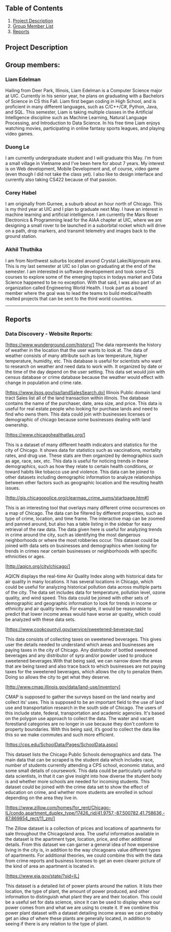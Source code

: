 ## Table of Contents
1. [Project Description](https://github.com/ledelma2/Blue-Line/blob/master/README.md#project-description)
2. [Group Member List](https://github.com/ledelma2/Blue-Line/blob/master/README.md#group-members)
3. [Reports](https://github.com/ledelma2/Blue-Line/blob/master/README.md#reports)


## Project Description



## Group members: 

###  Liam Edelman
Hailing from Deer Park, Illinois, Liam Edelman is a Computer Science major at UIC. Currently in his senior year, he plans on graduating with a Bachelors of Science in CS this Fall. Liam first began coding in High School, and is proficient in many different languages, such as C/C++/C#, Python, Java, and SQL. This semester, Liam is taking multiple classes in the Artificial Intelligence discipline such as Machine Learning, Natural Language Processing, and Introduction to Data Science. In his free time Liam enjoys watching movies, participating in online fantasy sports leagues, and playing video games. 

###  Duong Le
I am currently undergraduate student and I will graduate this May. I'm from a small village in Vietname and I've been here for about 7 years. My interest is on Web development, Mobile Development and, of course, video game (even though I did not take the class yet). I also like to design interface and currently also taking CS422 because of that passion.
      
### Corey Habel
I am originally from Gurnee, a suburb about an hour north of Chicago. This is my third year at UIC and I plan to graduate next May. I have an interest in machine learning and artificial intelligence. I am currently the Mars Rover Electronics & Programming lead for the AIAA chapter at UIC, where we are designing a small rover to be launched in a suborbital rocket which will drive on a path, drop markers, and transmit telemetry and images back to the ground station.
    
### Akhil Thuthika
I am from Northwest suburbs located around Crystal Lake/Algonquin area. This is my last semester at UIC so I plan on graduating at the end of the semester. I am interested in software developement and took some CS courses to explore some of the emerging topics in todays market and Data Science happened to be no exception. With that said, I was also part of an organization called Engineering World Health. I took part as a board member where the goal was to lead the teams to build medical/health realted projects that can be sent to the third world countries.

---

## Reports

### Data Discovery - Website Reports:

[https://www.wunderground.com/history/]
The data represents the history of weather in the location that the user wants to look at. The data of weather consists of many attribute such as low temperature, higher temperature, humidity, etc. This database is useful for scientists who want to research on weather and need data to work with. It organized by date or the time of the day depend on the user setting. This data set would join with census database or crime database because the weather would effect with change in population and crime rate.
 
[https://www.ilsos.gov/isa/landSalesSearch.do]
Illinois Public domain land tract Sales list all of the land transaction within illinois. The database contains the name of the purchaser, date, area size, and price. This data is useful for real estate people who looking for purchase lands and need to find who owns them. This data could join with businesses licenses or demographic of chicago because some businesses dealing with land ownership.



[https://www.chicagohealthatlas.org/]

This is a dataset of many different health indicators and statistics for the city of Chicago. It shows data for statistics such as vaccinations, mortality rates, and drug use. These stats are then organized by demographics such as age, race, sex, etc. This data is useful for noticing trends in these demographics, such as how they relate to certain health conditions, or toward habits like tobacco use and violence. This data can be joined to other datasets including demographic information to analyze relationships between other factors such as geographic location and the resulting health issues.

[http://gis.chicagopolice.org/clearmap_crime_sums/startpage.htm#]

This is an interesting tool that overlays many different crime occurrences on a map of Chicago. The data can be filtered by different properties, such as type of crime, location, and time frame. The interactive map can be zoomed and panned around, but also has a table listing in the sidebar for easy retrieval of the raw data. The data given here is useful for analyzing trends in crime around the city, such as identifying the most dangerous neighborhoods or where the most robberies occur. This dataset could be joined with data sets on businesses and demographics when looking for trends in crimes near certain businesses or neighborhoods with specific ethnicities or ages.

[http://aqicn.org/city/chicago/]

AQICN displays the real-time Air Quality Index along with historical data for air quality in many locations. It has several locations in Chicago, which could be useful for analyzing historical pollution data across multiple parts of the city. The data set includes data for temperature, pollution level, ozone quality, and wind speed. This data could be joined with other sets of demographic and geographic information to look for trends in income or ethnicity and air quality levels. For example, it would be reasonable to predict that lower income areas would have worse air quality, which could be analyzed with these data sets.


[https://www.cookcountyil.gov/service/sweetened-beverage-tax]

This data consists of collecting taxes on sweetened beverages. This gives user the details needed to understand which areas and businesses are paying taxes in the city of Chicago. Any distributor of bottled sweetened beverages and any distributor of syrp and/or powder used to produce sweetened beverages.With that being said, we can narrow down the areas that are being taxed and also trace back to which businesses are not paying taxes for the sweetened beverages, which allows the city to penalize them. Doing so allows the city to get what they deserve.


[http://www.cmap.illinois.gov/data/land-use/inventory]

CMAP is supposed to gather the surveys based on the land nearby and collect its’ uses. This is supposed to be an important field to the use of land use and transportation research in the south side of Chicago. The users of this include state, federal, transportation and academic agencies. It's based on the polygon use approach to collect the data. The water and vacant forestland categories are no longer in use because they don't conform to property boundaries. With this being said, it’s good to collect the data like this so we make commutes and such more efficient. 


[https://cps.edu/SchoolData/Pages/SchoolData.aspx]

This dataset lists the Chicago Public Schools demographics and data. The main data that can be scraped is the student data which includes race, number of students currently attending a CPS school, economic status, and some small details of coursework. This data could be particularly useful to data scientists, in that it can give insight into how diverse the student body is and whether more schools are needed for incoming students. This dataset could be joined with the crime data set to show the effect of education on crime, and whether more students are enrolled in school depending on the area they live in.

[https://www.zillow.com/homes/for_rent/Chicago-IL/condo,apartment_duplex_type/17426_rid/41.9757,-87.500782,41.758636,-87.869854_rect/11_zm/]

The Zillow dataset is a collection of prices and locations of apartments for sale throughout the Chicagoland area. The useful information available in the dataset is the apartment type, location, price, and other additional details. From this dataset we can garner a general idea of how expensive living in the city is, in addition to the way chicagoans value different types of apartments. For additional theories, we could combine this with the data from crime reports and business licenses to get an even clearer picture of the kind of area an apartment is located in. 

[https://www.eia.gov/state/?sid=IL]

This dataset is a detailed list of power plants around the nation. It lists their location, the type of plant, the amount of power produced, and other information to distinguish what plant they are and their location. This could be a useful set for data science, since it can be used to display where our power comes from and what we are using to create it. If we combine this power plant dataset with a dataset detailing income areas we can probably get an idea of where these plants are generally located, in addition to seeing if there is any relation to the type of plant.

